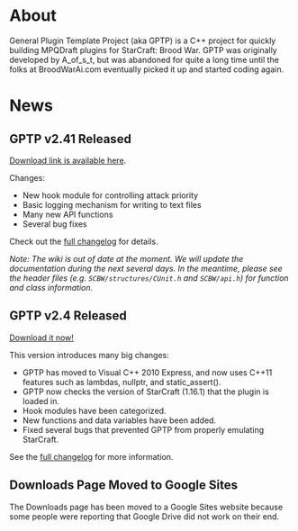 # About #

General Plugin Template Project (aka GPTP) is a C++ project for quickly building MPQDraft plugins for StarCraft: Brood War. GPTP was originally developed by A\_of\_s\_t, but was abandoned for quite a long time until the folks at BroodWarAi.com eventually picked it up and started coding again.


# News #

## GPTP v2.41 Released ##
[Download link is available here](https://sites.google.com/site/sctransition/download/GPTP-v2.41.zip?attredirects=0&d=1).

Changes:
  * New hook module for controlling attack priority
  * Basic logging mechanism for writing to text files
  * Many new API functions
  * Several bug fixes

Check out the [full changelog](Changelog.md) for details.

_Note: The wiki is out of date at the moment. We will update the documentation during the next several days. In the meantime, please see the header files (e.g. `SCBW/structures/CUnit.h` and `SCBW/api.h`) for function and class information._

## GPTP v2.4 Released ##
[Download it now!](https://sites.google.com/site/sctransition/download/GPTP-v2.4.zip?attredirects=0&d=1)

This version introduces many big changes:
  * GPTP has moved to Visual C++ 2010 Express, and now uses C++11 features such as lambdas, nullptr, and static\_assert().
  * GPTP now checks the version of StarCraft (1.16.1) that the plugin is loaded in.
  * Hook modules have been categorized.
  * New functions and data variables have been added.
  * Fixed several bugs that prevented GPTP from properly emulating StarCraft.

See the [full changelog](Changelog.md) for more information.

## Downloads Page Moved to Google Sites ##
The Downloads page has been moved to a Google Sites website because some people were reporting that Google Drive did not work on their end.

